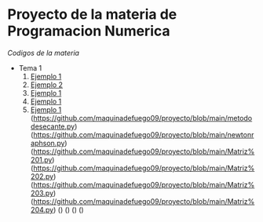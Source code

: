 # Proyecto de la materia de Programacion Numerica
*Codigos de la materia*
  
* Tema 1 
  1. [Ejemplo 1](https://github.com/maquinadefuego09/proyecto/blob/main/Integrales%20Final%201.py)
  2. [Ejemplo 2](https://github.com/maquinadefuego09/proyecto/blob/main/Derivadas%20final%201.py)
  3. [Ejemplo 1](https://github.com/maquinadefuego09/proyecto/blob/main/Falsa%20Posicion.py)
  4. [Ejemplo 1](https://github.com/maquinadefuego09/proyecto/blob/main/MetodoBiergeVieta.py)
  5. [Ejemplo 1](https://github.com/maquinadefuego09/proyecto/blob/main/Metododebiseccion.py)
  (https://github.com/maquinadefuego09/proyecto/blob/main/metododesecante.py)
  (https://github.com/maquinadefuego09/proyecto/blob/main/newtonraphson.py)
  (https://github.com/maquinadefuego09/proyecto/blob/main/Matriz%201.py)
  (https://github.com/maquinadefuego09/proyecto/blob/main/Matriz%202.py)
  (https://github.com/maquinadefuego09/proyecto/blob/main/Matriz%203.py)
  (https://github.com/maquinadefuego09/proyecto/blob/main/Matriz%204.py)
  ()
  ()
  ()
  ()
